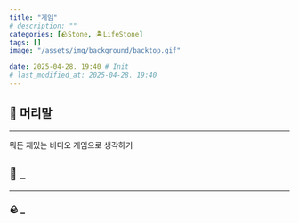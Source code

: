 ```yaml
---
title: "게임"
# description: ""
categories: [🪨Stone, 🏝️LifeStone]
tags: []
image: "/assets/img/background/backtop.gif"

date: 2025-04-28. 19:40 # Init
# last_modified_at: 2025-04-28. 19:40
---
```


## 🗿 머리말

---

뭐든 재밌는 비디오 게임으로 생각하기  

## 🗿 _

---

### 🪨 _
